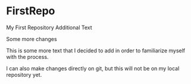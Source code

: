 # FirstRepo
My First Repository
Additional Text

Some more changes

This is some more text that I decided to add in order to familiarize myself with the process.

I can also make changes directly on git, but this will not be on my local repository yet.
